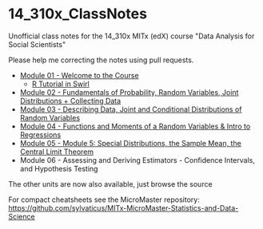 # 14_310x_ClassNotes #
Unofficial class notes for the 14_310x MITx (edX) course "Data Analysis for Social Scientists"

Please help me correcting the notes using pull requests.

- [Module 01 -  Welcome to the Course](14_310x_-_01_-_classnotes.md)
  - [R Tutorial in Swirl](14_310x_-_01_-_Intro_to_R.md)
- [Module 02 - Fundamentals of Probability, Random Variables, Joint Distributions + Collecting Data](14_310x_-_02_-_classnotes.md)
- [Module 03 - Describing Data, Joint and Conditional Distributions of Random Variables](14_310x_-_03_-_classnotes.md)
- [Module 04 - Functions and Moments of a Random Variables & Intro to Regressions](14_310x_-_04_-_classnotes.md)
- [Module 05 - Module 5: Special Distributions, the Sample Mean, the Central Limit Theorem](14_310x_-_05_-_classnotes.md)
- Module 06 - Assessing and Deriving Estimators - Confidence Intervals, and Hypothesis Testing

The other units are now also available, just browse the source


For compact cheatsheets see the MicroMaster repository: https://github.com/sylvaticus/MITx-MicroMaster-Statistics-and-Data-Science
